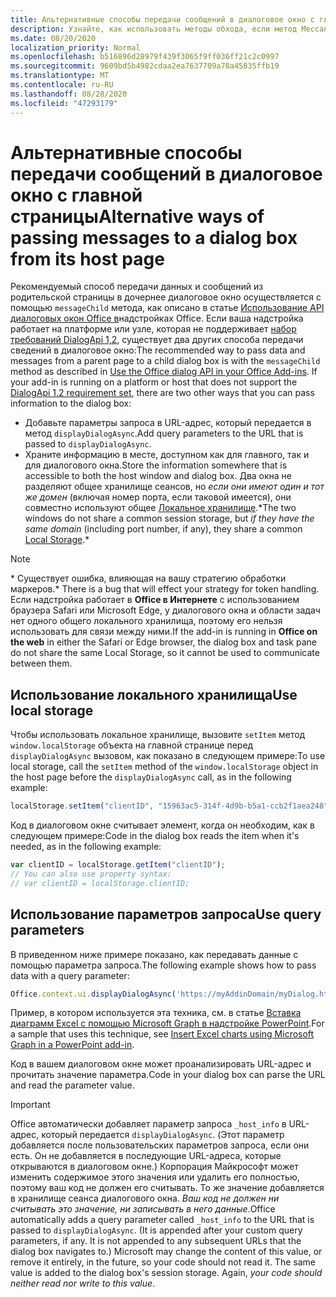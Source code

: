 ```yaml
---
title: Альтернативные способы передачи сообщений в диалоговое окно с главной страницы
description: Узнайте, как использовать методы обхода, если метод Мессажечилд не поддерживается.
ms.date: 08/20/2020
localization_priority: Normal
ms.openlocfilehash: b516896d28979f439f3065f9ff036ff21c2c0997
ms.sourcegitcommit: 9609bd5b4982cdaa2ea7637709a78a45835ffb19
ms.translationtype: MT
ms.contentlocale: ru-RU
ms.lasthandoff: 08/28/2020
ms.locfileid: "47293179"
---
```

# <a name="alternative-ways-of-passing-messages-to-a-dialog-box-from-its-host-page"></a><span data-ttu-id="ceb37-103">Альтернативные способы передачи сообщений в диалоговое окно с главной страницы</span><span class="sxs-lookup"><span data-stu-id="ceb37-103">Alternative ways of passing messages to a dialog box from its host page</span></span>

<span data-ttu-id="ceb37-104">Рекомендуемый способ передачи данных и сообщений из родительской страницы в дочернее диалоговое окно осуществляется с помощью `messageChild` метода, как описано в статье [Использование API диалоговых окон Office в](dialog-api-in-office-add-ins.md#pass-information-to-the-dialog-box)надстройках Office. Если ваша надстройка работает на платформе или узле, которая не поддерживает [набор требований DialogApi 1,2](../reference/requirement-sets/dialog-api-requirement-sets.md), существует два других способа передачи сведений в диалоговое окно:</span><span class="sxs-lookup"><span data-stu-id="ceb37-104">The recommended way to pass data and messages from a parent page to a child dialog box is with the `messageChild` method as described in [Use the Office dialog API in your Office Add-ins](dialog-api-in-office-add-ins.md#pass-information-to-the-dialog-box). If your add-in is running on a platform or host that does not support the [DialogApi 1.2 requirement set](../reference/requirement-sets/dialog-api-requirement-sets.md), there are two other ways that you can pass information to the dialog box:</span></span>

- <span data-ttu-id="ceb37-105">Добавьте параметры запроса в URL-адрес, который передается в метод `displayDialogAsync`.</span><span class="sxs-lookup"><span data-stu-id="ceb37-105">Add query parameters to the URL that is passed to `displayDialogAsync`.</span></span>
- <span data-ttu-id="ceb37-106">Храните информацию в месте, доступном как для главного, так и для диалогового окна.</span><span class="sxs-lookup"><span data-stu-id="ceb37-106">Store the information somewhere that is accessible to both the host window and dialog box.</span></span> <span data-ttu-id="ceb37-107">Два окна не разделяют общее хранилище сеансов, но *если они имеют один и тот же домен* (включая номер порта, если таковой имеется), они совместно используют общее [Локальное хранилище](https://www.w3schools.com/html/html5_webstorage.asp).\*</span><span class="sxs-lookup"><span data-stu-id="ceb37-107">The two windows do not share a common session storage, but *if they have the same domain* (including port number, if any), they share a common [Local Storage](https://www.w3schools.com/html/html5_webstorage.asp).\*</span></span>


> [!NOTE]
> <span data-ttu-id="ceb37-108">\* Существует ошибка, влияющая на вашу стратегию обработки маркеров.</span><span class="sxs-lookup"><span data-stu-id="ceb37-108">\* There is a bug that will effect your strategy for token handling.</span></span> <span data-ttu-id="ceb37-109">Если надстройка работает в **Office в Интернете** с использованием браузера Safari или Microsoft Edge, у диалогового окна и области задач нет одного общего локального хранилища, поэтому его нельзя использовать для связи между ними.</span><span class="sxs-lookup"><span data-stu-id="ceb37-109">If the add-in is running in **Office on the web** in either the Safari or Edge browser, the dialog box and task pane do not share the same Local Storage, so it cannot be used to communicate between them.</span></span>

## <a name="use-local-storage"></a><span data-ttu-id="ceb37-110">Использование локального хранилища</span><span class="sxs-lookup"><span data-stu-id="ceb37-110">Use local storage</span></span>

<span data-ttu-id="ceb37-111">Чтобы использовать локальное хранилище, вызовите `setItem` метод `window.localStorage` объекта на главной странице перед `displayDialogAsync` вызовом, как показано в следующем примере:</span><span class="sxs-lookup"><span data-stu-id="ceb37-111">To use local storage, call the `setItem` method of the `window.localStorage` object in the host page before the `displayDialogAsync` call, as in the following example:</span></span>

```js
localStorage.setItem("clientID", "15963ac5-314f-4d9b-b5a1-ccb2f1aea248");
```

<span data-ttu-id="ceb37-112">Код в диалоговом окне считывает элемент, когда он необходим, как в следующем примере:</span><span class="sxs-lookup"><span data-stu-id="ceb37-112">Code in the dialog box reads the item when it's needed, as in the following example:</span></span>

```js
var clientID = localStorage.getItem("clientID");
// You can also use property syntax:
// var clientID = localStorage.clientID;
```

## <a name="use-query-parameters"></a><span data-ttu-id="ceb37-113">Использование параметров запроса</span><span class="sxs-lookup"><span data-stu-id="ceb37-113">Use query parameters</span></span>

<span data-ttu-id="ceb37-114">В приведенном ниже примере показано, как передавать данные с помощью параметра запроса.</span><span class="sxs-lookup"><span data-stu-id="ceb37-114">The following example shows how to pass data with a query parameter:</span></span>

```js
Office.context.ui.displayDialogAsync('https://myAddinDomain/myDialog.html?clientID=15963ac5-314f-4d9b-b5a1-ccb2f1aea248');
```

<span data-ttu-id="ceb37-115">Пример, в котором используется эта техника, см. в статье [Вставка диаграмм Excel с помощью Microsoft Graph в надстройке PowerPoint](https://github.com/OfficeDev/PowerPoint-Add-in-Microsoft-Graph-ASPNET-InsertChart).</span><span class="sxs-lookup"><span data-stu-id="ceb37-115">For a sample that uses this technique, see [Insert Excel charts using Microsoft Graph in a PowerPoint add-in](https://github.com/OfficeDev/PowerPoint-Add-in-Microsoft-Graph-ASPNET-InsertChart).</span></span>

<span data-ttu-id="ceb37-116">Код в вашем диалоговом окне может проанализировать URL-адрес и прочитать значение параметра.</span><span class="sxs-lookup"><span data-stu-id="ceb37-116">Code in your dialog box can parse the URL and read the parameter value.</span></span>

> [!IMPORTANT]
> <span data-ttu-id="ceb37-p103">Office автоматически добавляет параметр запроса `_host_info` в URL-адрес, который передается `displayDialogAsync`. (Этот параметр добавляется после пользовательских параметров запроса, если они есть. Он не добавляется в последующие URL-адреса, которые открываются в диалоговом окне.) Корпорация Майкрософт может изменить содержимое этого значения или удалить его полностью, поэтому ваш код не должен его считывать. То же значение добавляется в хранилище сеанса диалогового окна. *Ваш код не должен ни считывать это значение, ни записывать в него данные*.</span><span class="sxs-lookup"><span data-stu-id="ceb37-p103">Office automatically adds a query parameter called `_host_info` to the URL that is passed to `displayDialogAsync`. (It is appended after your custom query parameters, if any. It is not appended to any subsequent URLs that the dialog box navigates to.) Microsoft may change the content of this value, or remove it entirely, in the future, so your code should not read it. The same value is added to the dialog box's session storage. Again, *your code should neither read nor write to this value*.</span></span>
